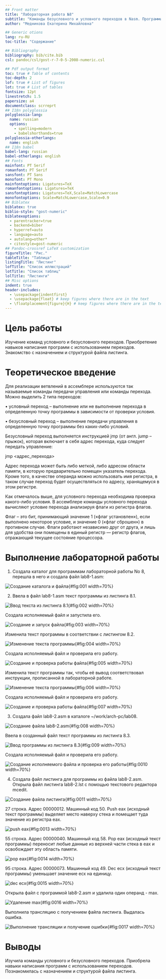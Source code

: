 ```yaml
---
## Front matter
title: "Лабораторная работа №8"
subtitle: "Команды безусловного и условного переходов в Nasm. Программирование ветвлений"
author: "Медникова Екатерина Михайловна"

## Generic otions
lang: ru-RU
toc-title: "Содержание"

## Bibliography
bibliography: bib/cite.bib
csl: pandoc/csl/gost-r-7-0-5-2008-numeric.csl

## Pdf output format
toc: true # Table of contents
toc-depth: 2
lof: true # List of figures
lot: true # List of tables
fontsize: 12pt
linestretch: 1.5
papersize: a4
documentclass: scrreprt
## I18n polyglossia
polyglossia-lang:
  name: russian
  options:
	- spelling=modern
	- babelshorthands=true
polyglossia-otherlangs:
  name: english
## I18n babel
babel-lang: russian
babel-otherlangs: english
## Fonts
mainfont: PT Serif
romanfont: PT Serif
sansfont: PT Sans
monofont: PT Mono
mainfontoptions: Ligatures=TeX
romanfontoptions: Ligatures=TeX
sansfontoptions: Ligatures=TeX,Scale=MatchLowercase
monofontoptions: Scale=MatchLowercase,Scale=0.9
## Biblatex
biblatex: true
biblio-style: "gost-numeric"
biblatexoptions:
  - parentracker=true
  - backend=biber
  - hyperref=auto
  - language=auto
  - autolang=other*
  - citestyle=gost-numeric
## Pandoc-crossref LaTeX customization
figureTitle: "Рис."
tableTitle: "Таблица"
listingTitle: "Листинг"
lofTitle: "Список иллюстраций"
lotTitle: "Список таблиц"
lolTitle: "Листинги"
## Misc options
indent: true
header-includes:
  - \usepackage{indentfirst}
  - \usepackage{float} # keep figures where there are in the text
  - \floatplacement{figure}{H} # keep figures where there are in the text
---
```


# Цель работы

Изучение команд условного и безусловного переходов. Приобретение навыков написания программ с использованием переходов. Знакомство с назначением и структурой файла листинга.

# Теоретическое введение

Для реализации ветвлений в ассемблере используются так называемые команды передачи управления или команды перехода. Можно выделить 2 типа переходов:

• условный переход – выполнение или не выполнение перехода в определенную точку программы в зависимости от проверки условия.

• безусловный переход – выполнение передачи управления в определенную точку программы без каких-либо условий.

Безусловный переход выполняется инструкцией jmp (от англ. jump – прыжок), которая включает в себя адрес перехода, куда следует передать управление:

jmp <адрес_перехода>

Адрес перехода может быть либо меткой, либо адресом области памяти, в которую предварительно помещен указатель перехода. Кроме того, в качестве операнда можно использовать имя регистра, в таком случае переход будет осуществляться по адресу, хранящемуся в этом регистре.

Как отмечалось выше, для условного перехода необходима проверка какого-либо условия. В ассемблере команды условного перехода вычисляют условие перехода анализируя флаги из регистра флагов.

Флаг – это бит, принимающий значение 1 («флаг установлен»), если выполнено некоторое условие, и значение 0 («флаг сброшен») в противном случае. Флаги работают независимо друг от друга, и лишь для удобства они помещены в единый регистр — регистр флагов, отражающий текущее состояние процессора.

# Выполнение лабораторной работы

1. Создала каталог для программам лабораторной работы No 8, перешла в него и создала файл lab8-1.asm:

![Создание каталога и файла](image/снимок1.png){#fig:001 width=70%}

2. Ввела в файл lab8-1.asm текст программы из листинга 8.1.

![Ввод текста из листинга 8.1](image/снимок2.png){#fig:002 width=70%}

Создала исполняемый файл и запустила его. 

![Создание и запуск файла](image/снимок21.png){#fig:003 width=70%}

Изменила текст программы в соответствии с листингом 8.2.

![Изменение текста программы](image/снимок22.png){#fig:004 width=70%}

Создала исполняемый файл и проверила его работу.

![Создание и проверка работы файла](image/снимок23.png){#fig:005 width=70%}

Изменила текст программы так, чтобы её вывод соответствовал инструкции, прописанной в лабораторной работе.

![Изменение текста программы](image/снимок24.png){#fig:006 width=70%}

Создала исполняемый файл и проверила его работу.

![Создание и проверка работы файла](image/снимок25.png){#fig:007 width=70%}

3. Создала файл lab8-2.asm в каталоге ~/work/arch-pc/lab08. 

![Создание файла lab8-2.asm](image/снимок3.png){#fig:008 width=70%}

Ввела в созданный файл текст программы из листинга 8.3.

![Ввод программы из листинга 8.3](image/снимок31.png){#fig:009 width=70%}

Создала исполняемый файл и проверила его работу.

![Создание исполняемого файла и проверка его работы](image/снимок32.png){#fig:0010 width=70%}

4. Создала файл листинга для программы из файла lab8-2.asm. Открыла файл листинга lab8-2.lst с помощью текстового редактора mcedit.

![Создание файла листинга](image/снимок4.png){#fig:0011 width=70%}

27 строка. Адрес 00000012. Машинный код 50. Push eax (исходный текст программы) выделяет место наверху стека и помещает туда значение из регистра eax.

![push eax](image/снимок41.png){#fig:0013 width=70%}

55 строка. Адрес 00000040. Машинный код 58. Pop eax (исходный текст программы) переносит любые данные из верхней части стека в eax и освобождает эту область памяти. 

![pop eax](image/снимок42.png){#fig:0014 width=70%}

95 строка. Адрес 00000073. Машинный код 49. Dec eсx (исходный текст программы) уменьшает значение ecx на единицу. 

![dec ecx](image/снимок43.png){#fig:0015 width=70%}

Открыла файл с программой lab8-2.asm и удалила один операнд - max. 

![Удаление max](image/снимок44.png){#fig:0016 width=70%}

Выполнила трансляцию с получением файла листинга. Выдалась ошибка. 

![Выполнение трансляции и получение ошибки](image/снимок45.png){#fig:0017 width=70%}

# Выводы

Изучила команды условного и безусловного переходов. Приобрела навыки написания программ с использованием переходов. Познакомилась с назначением и структурой файла листинга.


